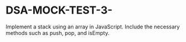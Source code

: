 # DSA-MOCK-TEST-3-
Implement a stack using an array in JavaScript. Include the necessary methods such as push, pop, and isEmpty.
